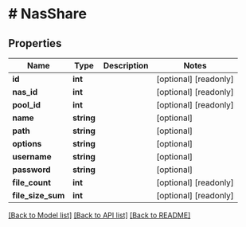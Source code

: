 # # NasShare

## Properties

Name | Type | Description | Notes
------------ | ------------- | ------------- | -------------
**id** | **int** |  | [optional] [readonly] 
**nas_id** | **int** |  | [optional] [readonly] 
**pool_id** | **int** |  | [optional] [readonly] 
**name** | **string** |  | [optional] 
**path** | **string** |  | [optional] 
**options** | **string** |  | [optional] 
**username** | **string** |  | [optional] 
**password** | **string** |  | [optional] 
**file_count** | **int** |  | [optional] [readonly] 
**file_size_sum** | **int** |  | [optional] [readonly] 

[[Back to Model list]](../../README.md#documentation-for-models) [[Back to API list]](../../README.md#documentation-for-api-endpoints) [[Back to README]](../../README.md)


